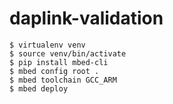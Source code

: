 # daplink-validation

```
$ virtualenv venv
$ source venv/bin/activate
$ pip install mbed-cli
$ mbed config root .
$ mbed toolchain GCC_ARM
$ mbed deploy
```
